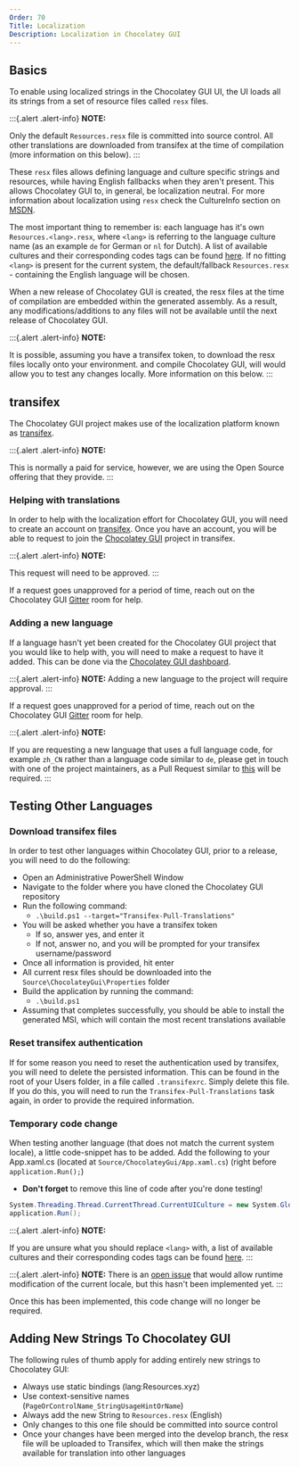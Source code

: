 ```yaml
---
Order: 70
Title: Localization
Description: Localization in Chocolatey GUI
---
```


## Basics

To enable using localized strings in the Chocolatey GUI UI, the UI loads all its strings from a set of resource files called `resx` files.

:::{.alert .alert-info}
**NOTE:**

Only the default `Resources.resx` file is committed into source control.  All other translations are downloaded from transifex at the time of compilation (more information on this below).
:::

These `resx` files allows defining language and culture specific strings and resources, while having English fallbacks when they aren't present.
This allows Chocolatey GUI to, in general, be localization neutral.
For more information about localization using `resx` check the CultureInfo section on [MSDN](https://msdn.microsoft.com/en-us/library/system.globalization.cultureinfo(v=vs.110).aspx).

The most important thing to remember is: each language has it's own `Resources.<lang>.resx`, where `<lang>` is referring to the language culture name (as an example `de` for German or `nl` for Dutch).
A list of available cultures and their corresponding codes tags can be found [here](https://msdn.microsoft.com/en-us/library/cc233982.aspx).
If no fitting `<lang>` is present for the current system, the default/fallback `Resources.resx` - containing the English language will be chosen.

When a new release of Chocolatey GUI is created, the resx files at the time of compilation are embedded within the generated assembly.
As a result, any modifications/additions to any files will not be available until the next release of Chocolatey GUI.

:::{.alert .alert-info}
**NOTE:**

It is possible, assuming you have a transifex token, to download the resx files locally onto your environment. and compile Chocolatey GUI, will would allow you to test any changes locally.  More information on this below.
:::

## transifex

The Chocolatey GUI project makes use of the localization platform known as [transifex](https://www.transifex.com/).

:::{.alert .alert-info}
**NOTE:**

This is normally a paid for service, however, we are using the Open Source offering that they provide.
:::

### Helping with translations

In order to help with the localization effort for Chocolatey GUI, you will need to create an account on [transifex](https://www.transifex.com/).
Once you have an account, you will be able to request to join the [Chocolatey GUI](https://www.transifex.com/chocolatey/chocolatey-gui/dashboard/) project in transifex.

:::{.alert .alert-info}
**NOTE:**

This request will need to be approved.
:::

If a request goes unapproved for a period of time, reach out on the Chocolatey GUI [Gitter](https://gitter.im/chocolatey/ChocolateyGUI) room for help.

### Adding a new language

If a language hasn't yet been created for the Chocolatey GUI project that you would like to help with, you will need to make a request to have it added.
This can be done via the [Chocolatey GUI dashboard](https://www.transifex.com/chocolatey/chocolatey-gui/dashboard/).

:::{.alert .alert-info}
**NOTE:**
Adding a new language to the project will require approval.
:::

If a request goes unapproved for a period of time, reach out on the Chocolatey GUI [Gitter](https://gitter.im/chocolatey/ChocolateyGUI) room for help.

:::{.alert .alert-info}
**NOTE:**

If you are requesting a new language that uses a full language code, for example `zh_CN` rather than a language code similar to `de`, please get in touch with one of the project maintainers, as a Pull Request similar to [this](https://github.com/chocolatey/ChocolateyGUI/pull/634) will be required.
:::

## Testing Other Languages

### Download transifex files

In order to test other languages within Chocolatey GUI, prior to a release, you will need to do the following:

* Open an Administrative PowerShell Window
* Navigate to the folder where you have cloned the Chocolatey GUI repository
* Run the following command:
  * `.\build.ps1 --target="Transifex-Pull-Translations"`
* You will be asked whether you have a transifex token
  * If so, answer yes, and enter it
  * If not, answer no, and you will be prompted for your transifex username/password
* Once all information is provided, hit enter
* All current resx files should be downloaded into the `Source\ChocolateyGui\Properties` folder
* Build the application by running the command:
  * `.\build.ps1`
* Assuming that completes successfully, you should be able to install the generated MSI, which will contain the most recent translations available

### Reset transifex authentication

If for some reason you need to reset the authentication used by transifex, you will need to delete the persisted information.
This can be found in the root of your Users folder, in a file called `.transifexrc`.
Simply delete this file.
If you do this, you will need to run the `Transifex-Pull-Translations` task again, in order to provide the required information.

### Temporary code change

When testing another language (that does not match the current system locale), a little code-snippet has to be added.
Add the following to your App.xaml.cs (located at `Source/ChocolateyGui/App.xaml.cs`) (right before `application.Run();`)

* **Don't forget** to remove this line of code after you're done testing!

```cs
System.Threading.Thread.CurrentThread.CurrentUICulture = new System.Globalization.CultureInfo("<lang>");
application.Run();
```

:::{.alert .alert-info}
**NOTE:**

If you are unsure what you should replace `<lang>` with, a list of available cultures and their corresponding codes tags can be found [here](https://msdn.microsoft.com/en-us/library/cc233982.aspx).
:::

:::{.alert .alert-info}
**NOTE:**
There is an [open issue](https://github.com/chocolatey/ChocolateyGUI/issues/533) that would allow runtime modification of the current locale, but this hasn't been implemented yet.
:::

Once this has been implemented, this code change will no longer be required.

## Adding New Strings To Chocolatey GUI

The following rules of thumb apply for adding entirely new strings to Chocolatey GUI:

* Always use static bindings (lang:Resources.xyz)
* Use context-sensitive names (`PageOrControlName_StringUsageHintOrName`)
* Always add the new String to `Resources.resx` (English)
* Only changes to this one file should be committed into source control
* Once your changes have been merged into the develop branch, the resx file will be uploaded to Transifex, which will then make the strings available for translation into other languages

